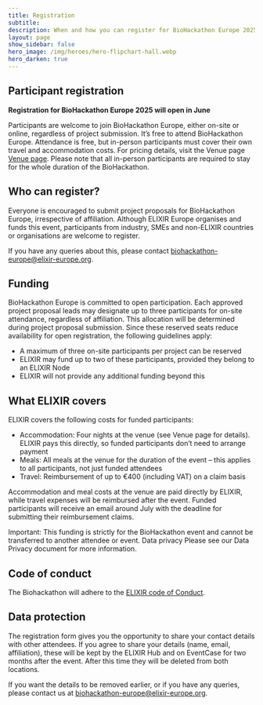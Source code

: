 ```yaml
---
title: Registration
subtitle:
description: When and how you can register for BioHackathon Europe 2025
layout: page
show_sidebar: false
hero_image: /img/heroes/hero-flipchart-hall.webp
hero_darken: true
---
```


## Participant registration

**Registration for BioHackathon Europe 2025 will open in June** 

Participants are welcome to join BioHackathon Europe, either on-site or online, regardless of project submission. It’s free to attend BioHackathon Europe. Attendance is free, but in-person participants must cover their own travel and accommodation costs. For pricing details, visit the Venue page [Venue page](/venue/). Please note that all in-person participants are required to stay for the whole duration of the BioHackathon.

## Who can register?
Everyone is encouraged to submit project proposals for BioHackathon Europe, irrespective of affiliation. Although ELIXIR Europe organises and funds this event, participants from industry, SMEs and non-ELIXIR countries or organisations are welcome to register. 

If you have any queries about this, please contact <biohackathon-europe@elixir-europe.org>.

## Funding 

BioHackathon Europe is committed to open participation. Each approved project proposal leads may designate up to three participants for on-site attendance, regardless of affiliation. This allocation will be determined during project proposal submission. Since these reserved seats reduce availability for open registration, the following guidelines apply:
  * A maximum of three on-site participants per project can be reserved
  * ELIXIR may fund up to two of these participants, provided they belong to an ELIXIR Node
  * ELIXIR will not provide any additional funding beyond this

## What ELIXIR covers

ELIXIR covers the following costs for funded participants: 
  * Accommodation: Four nights at the venue (see Venue page for details). ELIXIR pays this directly, so funded participants don’t need to arrange payment
  * Meals: All meals at the venue for the duration of the event – this applies to all participants, not just funded attendees
  * Travel: Reimbursement of up to €400 (including VAT) on a claim basis

Accommodation and meal costs at the venue are paid directly by ELIXIR, while travel expenses will be reimbursed after the event. Funded participants will receive an email around July with the deadline for submitting their reimbursement claims.

Important: This funding is strictly for the BioHackathon event and cannot be transferred to another attendee or event.
Data privacy
Please see our Data Privacy document for more information.

## Code of conduct
The Biohackathon will adhere to the [ELIXIR code of Conduct](https://elixir-europe.org/events/code-of-conduct).

## Data protection
The registration form gives you the opportunity to share your contact details with other attendees. If you agree to share your details (name, email, affiliation), these will be kept by the ELIXIR Hub and on EventCase for two months after the event. After this time they will be deleted from both locations. 

If you want the details to be removed earlier, or if you have any queries, please contact us at <biohackathon-europe@elixir-europe.org>.
